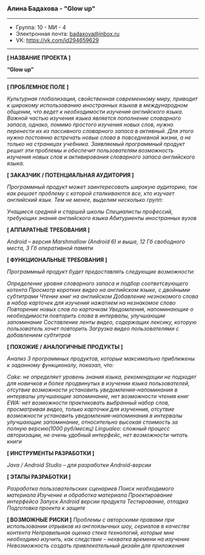 ### **Алина Бадахова - "Glow up"**
---
* Группа: 10 - МИ - 4
* Электронная почта: badaxova@inbox.ru
* VK: https://vk.com/id294659629
---
**[ НАЗВАНИЕ ПРОЕКТА ]**

**“Glow up”**

---
**[ ПРОБЛЕМНОЕ ПОЛЕ ]**

*Культурная глобализация, свойственная современному миру, приводит к  широкому использованию иностранных языков в международном общении, что ведет к необходимости изучения английского языка. Важной частью изучения языка является пополнение словарного запаса, однако, помимо простого изучения новых слов,  нужно перенести их из пассивного словарного запаса в активный. Для этого нужно постоянно встречать новые слова в повседневной жизни, а не только на страницах учебника. Заявляемый программный продукт решит эти проблемы и обеспечит пользователям возможность изучения новых слов и активирования словарного запаса английского языка.*

**[ ЗАКАЗЧИК / ПОТЕНЦИАЛЬНАЯ АУДИТОРИЯ ]**

*Программный продукт может заинтересовать широкую аудиторию, так как решает проблему с которой сталкиваются все, кто изучает английский язык. Тем не менее, выделим несколько групп:*

*Учащиеся средней и старшей школы*
*Специалисты профессий, требующих знания английского языка*
*Абитуриенты иностранных вузов*

**[ АППАРАТНЫЕ ТРЕБОВАНИЯ ]**

*Android – версия Marshmallow (Android 6) и выше, 12 Гб свободного места, 3 Гб оперативной памяти*

**[ ФУНКЦИОНАЛЬНЫЕ ТРЕБОВАНИЯ ]**

*Программный продукт будет предоставлять следующие возможности:*

*Определение уровня словарного запаса и подбор соответсвующего котента*
*Просмотр коротких видео на английском языке, с двойными субтитрами*
*Чтение книг на английском*
*Добавление незнокомого слова в набор карточек для изучения нажатием на незнакомое слово*
*Повторение новых слов по карточкам*
*Уведомления, напоминающие о необходимости повторить слова в интервалы, улучшающие запоминание*
*Составление ленты видео, содержащих лексику, которую пользователь хочет повторить*
*Загрузка видео пользователями с добавлением субтитров*

**[ ПОХОЖИЕ / АНАЛОГИЧНЫЕ ПРОДУКТЫ ]**

*Анализ 3 программных продуктов, которые максимально приближены к заданному функционалу, показал, что:*

*Cake: не определяет уровень знания языка, рекомендации не подходят для новичков и более продвинутых в изучении языка пользователей, отсутвие возможности установить уведомления-напоминания в интервалы улучшающие запоминание, нет возможности чтения книг*
*EWA: нет возможности практиковать выбранный набор слов, просматривая видео, только карточки для изученния, отсутвие возможности установить уведомления-напоминания в интервалы улучшающие запоминание, относительно высокая стоимость за полную версию(1000 руб/месяц)* 
*Lingualeo: сложный процесс авторизации, не очень удобный интерфейс, нет возможности читать книги*

**[ ИНСТРУМЕНТЫ РАЗРАБОТКИ ]**

*Java / Android Studio – для разработки Android-версии*

**[ ЭТАПЫ РАЗРАБОТКИ ]**

*Разработка пользовательских сценариев*
*Поиск необходимого материала*
*Изучение и обработка материала*
*Проектирование интерфейса*
*Запуск Android версии продукта*
*Тестирование, отладка*
*Подготовка проекта к защите*

**[ ВОЗМОЖНЫЕ РИСКИ ]**
*Проблемы с авторскими правами при использовании отрывков из англоязычных шоу, сериалов в качестве контента*
*Неправильная оценка стека технологий, которые мне необходимо изучить, как следствие – нехватка времени на изучение*
*Невозможность создать привлекательный дизайн для приложения*
